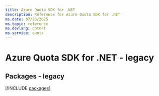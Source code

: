 ```yaml
---
title: Azure Quota SDK for .NET
description: Reference for Azure Quota SDK for .NET
ms.date: 07/23/2025
ms.topic: reference
ms.devlang: dotnet
ms.service: quota
---
```

# Azure Quota SDK for .NET - legacy
## Packages - legacy
[!INCLUDE [packages](quota-index.md)]